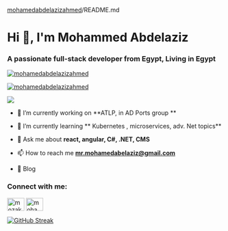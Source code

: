 [mohamedabdelazizahmed](/mohamedabdelazizahmed/mohamedabdelazizahmed)/README.md

[](#hi--im-mohammed-abdelaziz)Hi 👋, I'm Mohammed Abdelaziz
=================================================

### [](#a-passionate-full-stack-developer-from-egypt-living-in-egypt)A passionate full-stack developer from Egypt, Living in Egypt

[![mohamedabdelazizahmed](https://camo.githubusercontent.com/84e5b62ad5643e922ec95e7adef9a17a2f5ef2966e55227bbd4999b1c704915d/68747470733a2f2f6b6f6d617265762e636f6d2f67687076632f3f757365726e616d653d6d6f7a616b79266c6162656c3d50726f66696c65253230766965777326636f6c6f723d306537356236267374796c653d666c6174)](https://camo.githubusercontent.com/84e5b62ad5643e922ec95e7adef9a17a2f5ef2966e55227bbd4999b1c704915d/68747470733a2f2f6b6f6d617265762e636f6d2f67687076632f3f757365726e616d653d6d6f7a616b79266c6162656c3d50726f66696c65253230766965777326636f6c6f723d306537356236267374796c653d666c6174)

[![mohamedabdelazizahmed](https://camo.githubusercontent.com/7767d666b3cde3a4f016c8d4949cd97c16d3dafc6a8c7c92f2adf061ec492928/68747470733a2f2f6769746875622d70726f66696c652d74726f7068792e76657263656c2e6170702f3f757365726e616d653d6d6f7a616b79)](https://github.com/ryo-ma/github-profile-trophy)

[![](https://camo.githubusercontent.com/f0bbe18756e02955363ec0a07623020a7ec1a228dbb148c3c601b3c630439dca/68747470733a2f2f696d672e736869656c64732e696f2f747769747465722f666f6c6c6f772f3f6c6f676f3d74776974746572267374796c653d666f722d7468652d6261646765)](https://twitter.com/)

* 🔭 I’m currently working on \*\*ATLP, in AD Ports group \*\*
    
* 🌱 I’m currently learning ** Kubernetes , microservices, adv. Net topics**
    
* 💬 Ask me about **react, angular, C#, .NET, CMS**
    
* 📫 How to reach me **[mr.mohamedabelaziz@gmail.com](mailto:mr.mohamedabelaziz@gmail.com)**
    
* 📝 Blog 

### [](#connect-with-me)Connect with me:
<p align="left" dir="auto">
<a href="https://dev.to/mozaky" rel="nofollow"><img align="center" src="https://raw.githubusercontent.com/rahuldkjain/github-profile-readme-generator/master/src/images/icons/Social/devto.svg" alt="mozaky" height="30" width="40" style="max-width: 100%;"></a>
<a href="https://linkedin.com/in/mohammedzaky/" rel="nofollow"><img align="center" src="https://raw.githubusercontent.com/rahuldkjain/github-profile-readme-generator/master/src/images/icons/Social/linked-in-alt.svg" alt="mohammedzaky/" height="30" width="40" style="max-width: 100%;"></a>
</p>

[![GitHub Streak](https://streak-stats.demolab.com?user=mohamedabdelazizahmed&theme=dark&hide_border=true)](https://git.io/streak-stats)
